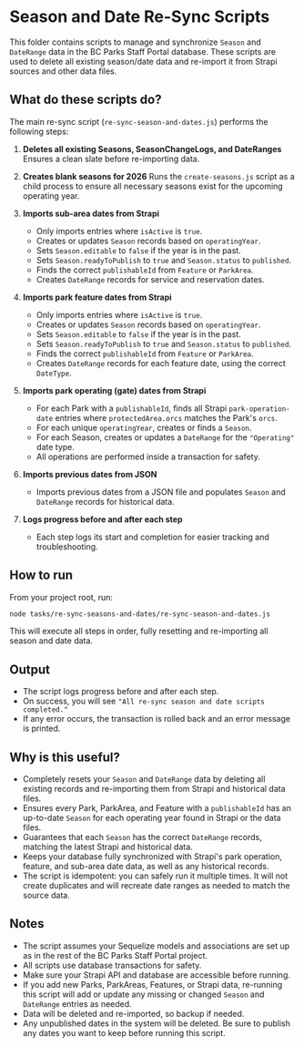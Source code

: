 # Season and Date Re-Sync Scripts

This folder contains scripts to manage and synchronize `Season` and `DateRange` data in the BC Parks Staff Portal database.
These scripts are used to delete all existing season/date data and re-import it from Strapi sources and other data files.

## What do these scripts do?

The main re-sync script (`re-sync-season-and-dates.js`) performs the following steps:

1. **Deletes all existing Seasons, SeasonChangeLogs, and DateRanges**
   Ensures a clean slate before re-importing data.

2. **Creates blank seasons for 2026**
   Runs the `create-seasons.js` script as a child process to ensure all necessary seasons exist for the upcoming operating year.

3. **Imports sub-area dates from Strapi**

   - Only imports entries where `isActive` is `true`.
   - Creates or updates `Season` records based on `operatingYear`.
   - Sets `Season.editable` to `false` if the year is in the past.
   - Sets `Season.readyToPublish` to `true` and `Season.status` to `published`.
   - Finds the correct `publishableId` from `Feature` or `ParkArea`.
   - Creates `DateRange` records for service and reservation dates.

4. **Imports park feature dates from Strapi**

   - Only imports entries where `isActive` is `true`.
   - Creates or updates `Season` records based on `operatingYear`.
   - Sets `Season.editable` to `false` if the year is in the past.
   - Sets `Season.readyToPublish` to `true` and `Season.status` to `published`.
   - Finds the correct `publishableId` from `Feature` or `ParkArea`.
   - Creates `DateRange` records for each feature date, using the correct `DateType`.

5. **Imports park operating (gate) dates from Strapi**

   - For each Park with a `publishableId`, finds all Strapi `park-operation-date` entries where `protectedArea.orcs` matches the Park's `orcs`.
   - For each unique `operatingYear`, creates or finds a `Season`.
   - For each Season, creates or updates a `DateRange` for the `"Operating"` date type.
   - All operations are performed inside a transaction for safety.

6. **Imports previous dates from JSON**

   - Imports previous dates from a JSON file and populates `Season` and `DateRange` records for historical data.

7. **Logs progress before and after each step**
   - Each step logs its start and completion for easier tracking and troubleshooting.

## How to run

From your project root, run:

```sh
node tasks/re-sync-seasons-and-dates/re-sync-season-and-dates.js
```

This will execute all steps in order, fully resetting and re-importing all season and date data.

## Output

- The script logs progress before and after each step.
- On success, you will see `"All re-sync season and date scripts completed."`
- If any error occurs, the transaction is rolled back and an error message is printed.

## Why is this useful?

- Completely resets your `Season` and `DateRange` data by deleting all existing records and re-importing them from Strapi and historical data files.
- Ensures every Park, ParkArea, and Feature with a `publishableId` has an up-to-date `Season` for each operating year found in Strapi or the data files.
- Guarantees that each `Season` has the correct `DateRange` records, matching the latest Strapi and historical data.
- Keeps your database fully synchronized with Strapi's park operation, feature, and sub-area date data, as well as any historical records.
- The script is idempotent: you can safely run it multiple times. It will not create duplicates and will recreate date ranges as needed to match the source data.

## Notes

- The script assumes your Sequelize models and associations are set up as in the rest of the BC Parks Staff Portal project.
- All scripts use database transactions for safety.
- Make sure your Strapi API and database are accessible before running.
- If you add new Parks, ParkAreas, Features, or Strapi data, re-running this script will add or update any missing or changed `Season` and `DateRange` entries as needed.
- Data will be deleted and re-imported, so backup if needed.
- Any unpublished dates in the system will be deleted. Be sure to publish any dates you want to keep before running this script.
